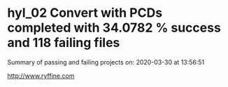 # hyl_02 Convert with PCDs completed with 34.0782 % success and 118 failing files

Summary of passing and failing projects on: 2020-03-30 at 13:56:51

http://www.ryffine.com
